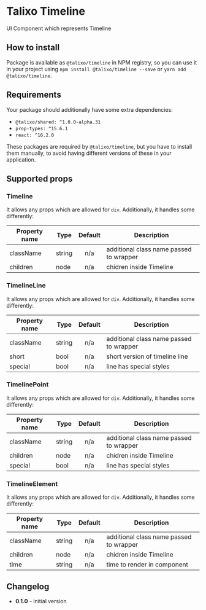 # Talixo Timeline

UI Component which represents Timeline

## How to install

Package is available as `@talixo/timeline` in NPM registry, so you can use it in your project
using `npm install @talixo/timeline --save` or `yarn add @talixo/timeline`.

## Requirements

Your package should additionally have some extra dependencies:

- `@talixo/shared: ^1.0.0-alpha.31`
- `prop-types: ^15.6.1`
- `react: ^16.2.0`

These packages are required by `@talixo/timeline`, but you have to install them manually,
to avoid having different versions of these in your application.

## Supported props

### Timeline
It allows any props which are allowed for `div`. Additionally, it handles some differently:

Property name | Type      | Default | Description                    
--------------|-----------|:-------:|--------------------------------
className     | string    | n/a     | additional class name passed to wrapper
children      | node      | n/a     | chidren inside Timeline

### TimelineLine
It allows any props which are allowed for `div`. Additionally, it handles some differently:

Property name | Type      | Default | Description                    
--------------|-----------|:-------:|--------------------------------
className     | string    | n/a     | additional class name passed to wrapper
short         | bool      | n/a     | short version of timeline line
special       | bool      | n/a     | line has special styles

### TimelinePoint
It allows any props which are allowed for `div`. Additionally, it handles some differently:

Property name | Type      | Default | Description                    
--------------|-----------|:-------:|--------------------------------
className     | string    | n/a     | additional class name passed to wrapper
children      | node      | n/a     | chidren inside Timeline
special       | bool      | n/a     | line has special styles

### TimelineElement
It allows any props which are allowed for `div`. Additionally, it handles some differently:

Property name | Type      | Default | Description                    
--------------|-----------|:-------:|--------------------------------
className     | string    | n/a     | additional class name passed to wrapper
children      | node      | n/a     | chidren inside Timeline
time          | string    | n/a     | time to render in component

## Changelog

- **0.1.0** - initial version

